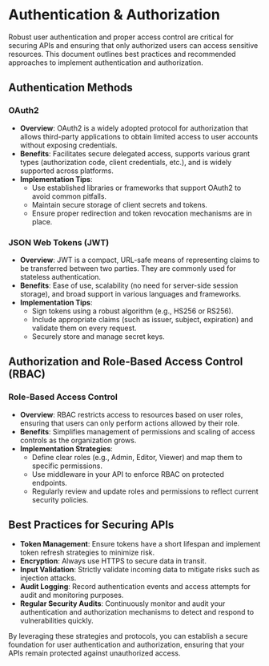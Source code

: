 # Authentication & Authorization

Robust user authentication and proper access control are critical for securing APIs and ensuring that only authorized users can access sensitive resources. This document outlines best practices and recommended approaches to implement authentication and authorization.

## Authentication Methods

### OAuth2
- **Overview**: OAuth2 is a widely adopted protocol for authorization that allows third-party applications to obtain limited access to user accounts without exposing credentials.
- **Benefits**: Facilitates secure delegated access, supports various grant types (authorization code, client credentials, etc.), and is widely supported across platforms.
- **Implementation Tips**:
  - Use established libraries or frameworks that support OAuth2 to avoid common pitfalls.
  - Maintain secure storage of client secrets and tokens.
  - Ensure proper redirection and token revocation mechanisms are in place.

### JSON Web Tokens (JWT)
- **Overview**: JWT is a compact, URL-safe means of representing claims to be transferred between two parties. They are commonly used for stateless authentication.
- **Benefits**: Ease of use, scalability (no need for server-side session storage), and broad support in various languages and frameworks.
- **Implementation Tips**:
  - Sign tokens using a robust algorithm (e.g., HS256 or RS256).
  - Include appropriate claims (such as issuer, subject, expiration) and validate them on every request.
  - Securely store and manage secret keys.

## Authorization and Role-Based Access Control (RBAC)

### Role-Based Access Control
- **Overview**: RBAC restricts access to resources based on user roles, ensuring that users can only perform actions allowed by their role.
- **Benefits**: Simplifies management of permissions and scaling of access controls as the organization grows.
- **Implementation Strategies**:
  - Define clear roles (e.g., Admin, Editor, Viewer) and map them to specific permissions.
  - Use middleware in your API to enforce RBAC on protected endpoints.
  - Regularly review and update roles and permissions to reflect current security policies.

## Best Practices for Securing APIs
- **Token Management**: Ensure tokens have a short lifespan and implement token refresh strategies to minimize risk.
- **Encryption**: Always use HTTPS to secure data in transit.
- **Input Validation**: Strictly validate incoming data to mitigate risks such as injection attacks.
- **Audit Logging**: Record authentication events and access attempts for audit and monitoring purposes.
- **Regular Security Audits**: Continuously monitor and audit your authentication and authorization mechanisms to detect and respond to vulnerabilities quickly.

By leveraging these strategies and protocols, you can establish a secure foundation for user authentication and authorization, ensuring that your APIs remain protected against unauthorized access.
